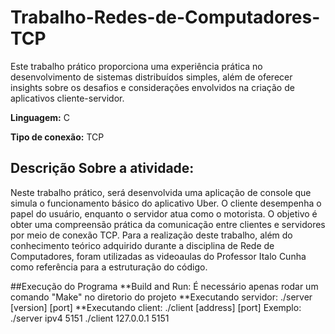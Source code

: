 # Trabalho-Redes-de-Computadores-TCP

Este trabalho prático proporciona uma experiência prática no desenvolvimento de sistemas distribuídos simples, além de oferecer insights sobre os desafios e considerações envolvidos na criação de aplicativos cliente-servidor.

**Linguagem:** C

**Tipo de conexão:** TCP

## Descrição Sobre a atividade:

Neste trabalho prático, será desenvolvida uma aplicação de console que simula o
funcionamento básico do aplicativo Uber. O cliente desempenha o papel do usuário,
enquanto o servidor atua como o motorista. O objetivo é obter uma compreensão prática da
comunicação entre clientes e servidores por meio de conexão TCP.
Para a realização deste trabalho, além do conhecimento teórico adquirido durante a
disciplina de Rede de Computadores, foram utilizadas as videoaulas do Professor Italo
Cunha como referência para a estruturação do código.

##Execução do Programa
**Build and Run: É necessário apenas rodar um comando "Make" no diretorio do projeto
**Executando servidor: ./server [version] [port]
\*\*Executando client: ./client [address] [port]
Exemplo: 
./server ipv4 5151
./client 127.0.0.1 5151
